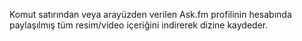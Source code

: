 Komut satırından veya arayüzden verilen Ask.fm profilinin hesabında paylaşılmış tüm resim/video içeriğini indirerek dizine kaydeder.
